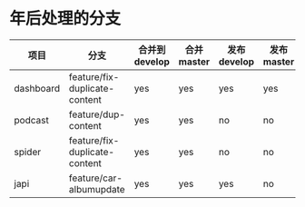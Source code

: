 # 年后处理的分支


项目 | 分支|合并到develop|合并master|发布develop|发布master
------- | -------|-------|-------|-------|-------|
dashboard | feature/fix-duplicate-content|yes|yes|yes|yes
podcast|feature/dup-content|yes|yes|no|no
spider|feature/fix-duplicate-content|yes|yes|no|no
japi|feature/car-albumupdate|yes|yes|yes|no




